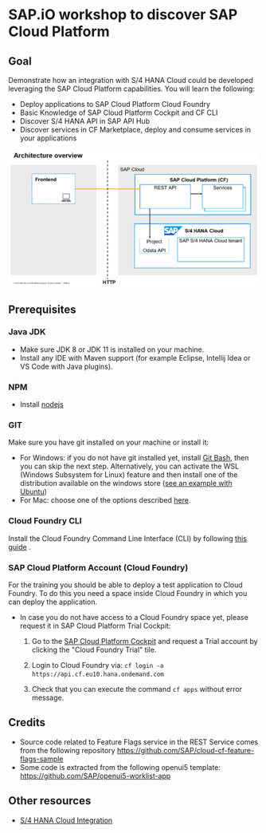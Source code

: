 # SAP.iO workshop to discover SAP Cloud Platform

## Goal

Demonstrate how an integration with S/4 HANA Cloud could be developed leveraging the SAP Cloud Platform capabilities. You will learn the following:
- Deploy applications to SAP Cloud Platform Cloud Foundry
- Basic Knowledge of SAP Cloud Platform Cockpit and CF CLI
- Discover S/4 HANA API in SAP API Hub
- Discover services in CF Marketplace, deploy and consume services in your applications

![Sample Application architecture overview](/scp-workshop.png)

## Prerequisites

### Java JDK

 - Make sure JDK 8 or JDK 11 is installed on your machine.
 - Install any IDE with Maven support (for example Eclipse, Intellij Idea or VS Code with Java plugins).

### NPM
 - Install [nodejs](https://nodejs.org/en/)

### GIT

Make sure you have git installed on your machine or install it:

- For Windows: if you do not have git installed yet, install [Git Bash](https://gitforwindows.org/), then you can skip the next step. Alternatively, you can activate the WSL (Windows Subsystem for Linux) feature and then install one of the distribution available on the windows store ([see an example with Ubuntu](https://linuxhint.com/install_ubuntu_windows_10_wsl/))
- For Mac: choose one of the options described [here](https://git-scm.com/book/en/v1/Getting-Started-Installing-Git#Installing-on-Mac).

### Cloud Foundry CLI

Install the Cloud Foundry Command Line Interface (CLI) by following [this guide](https://github.com/cloudfoundry/cli) .

### SAP Cloud Platform Account (Cloud Foundry)

For the training you should be able to deploy a test application to Cloud Foundry. To do this you need a space inside Cloud Foundry in which you can deploy the application.

- In case you do not have access to a Cloud Foundry space yet, please request it in SAP Cloud Platform Trial Cockpit:

  1. Go to the [SAP Cloud Platform Cockpit](https://cockpit.hanatrial.ondemand.com/#/home/welcome) and request a Trial account by clicking the "Cloud Foundry Trial" tile.
  
  2. Login to Cloud Foundry via:
   `cf login -a https://api.cf.eu10.hana.ondemand.com`
      
  3. Check that you can execute the command `cf apps` without error message.

## Credits

- Source code related to Feature Flags service in the REST Service comes from the following repository https://github.com/SAP/cloud-cf-feature-flags-sample
- Some code is extracted from the following openui5 template: https://github.com/SAP/openui5-worklist-app

## Other resources
- [S/4 HANA Cloud Integration](https://blogs.sap.com/2018/04/10/s4hana-cloud-integration-commercial-project-part-1/)

